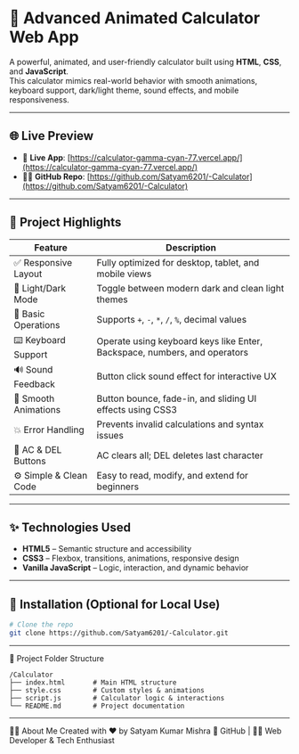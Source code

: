 # 🔢 Advanced Animated Calculator Web App

A powerful, animated, and user-friendly calculator built using **HTML**, **CSS**, and **JavaScript**.  
This calculator mimics real-world behavior with smooth animations, keyboard support, dark/light theme, sound effects, and mobile responsiveness.

---

## 🌐 Live Preview

- 🔗 **Live App**: [https://calculator-gamma-cyan-77.vercel.app/](https://calculator-gamma-cyan-77.vercel.app/)
- 🧑‍💻 **GitHub Repo**: [https://github.com/Satyam6201/-Calculator](https://github.com/Satyam6201/-Calculator)

---

## 🧠 Project Highlights

| Feature                    | Description                                                                 |
|---------------------------|-----------------------------------------------------------------------------|
| ✅ Responsive Layout       | Fully optimized for desktop, tablet, and mobile views                       |
| 🌙 Light/Dark Mode        | Toggle between modern dark and clean light themes                          |
| 🎯 Basic Operations        | Supports `+`, `-`, `*`, `/`, `%`, decimal values                           |
| ⌨️ Keyboard Support       | Operate using keyboard keys like Enter, Backspace, numbers, and operators  |
| 🔊 Sound Feedback         | Button click sound effect for interactive UX                                |
| 🔁 Smooth Animations       | Button bounce, fade-in, and sliding UI effects using CSS3                   |
| 💥 Error Handling         | Prevents invalid calculations and syntax issues                             |
| 🧼 AC & DEL Buttons       | AC clears all; DEL deletes last character                                   |
| ⚙️ Simple & Clean Code     | Easy to read, modify, and extend for beginners                              |

---

## ✨ Technologies Used

- **HTML5** – Semantic structure and accessibility
- **CSS3** – Flexbox, transitions, animations, responsive design
- **Vanilla JavaScript** – Logic, interaction, and dynamic behavior

---

## 🧪 Installation (Optional for Local Use)

```bash
# Clone the repo
git clone https://github.com/Satyam6201/-Calculator.git
```
---

📁 Project Folder Structure
```
/Calculator
├── index.html       # Main HTML structure
├── style.css        # Custom styles & animations
├── script.js        # Calculator logic & interactions
└── README.md        # Project documentation
```
---

🙋‍♂️ About Me
Created with ❤️ by Satyam Kumar Mishra
🔗 GitHub | 🧑‍🏫 Web Developer & Tech Enthusiast

